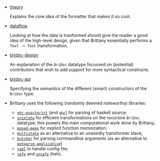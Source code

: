 - [theory](theory.md)

  Explains the core idea of the formatter that makes it so cool.

- [dataflow](dataflow.md)

  Looking at how the data is tranformed should give the reader a good
  idea of the high-level design, given that Brittany essentially
  performs a `Text -> Text` transformation.

- [bridoc-design](bridoc-design.md)

  An explanation of the `BriDoc` datatype focussed on (potential) contributors
  that wish to add support for more syntactical constructs.

- [bridoc-api](bridoc-api.md)

  Specifying the semantics of the different (smart) constructors of the
  `BriDoc` type.

- Brittany uses the following (randomly deemed noteworthy) libraries:

  - [`ghc-exactprint`](https://hackage.haskell.org/package/ghc-exactprint)
    (and [`ghc`](https://hackage.haskell.org/package/ghc)) for parsing of haskell source;
  - [`uniplate`](https://hackage.haskell.org/package/uniplate)
    for efficient transformations on the recursive `BriDoc` datatype;
    this powers the main computational work done by Brittany;
  - [`monad-memo`](https://hackage.haskell.org/package/monad-memo)
    for explicit function memoization;
  - [`multistate`](https://hackage.haskell.org/package/multistate)
    as an alternative to an unwieldly transformer stack;
  - [`butcher`](https://github.com/lspitzner/butcher)
    for parsing commandline arguments (as an alternative to
    [`optparse-applicative`](https://hackage.haskell.org/package/optparse-applicative))
  - [`yaml`](https://hackage.haskell.org/package/yaml)
    to handle config file;
  - [`safe`](https://hackage.haskell.org/package/safe)
    and
    [`unsafe`](https://hackage.haskell.org/package/unsafe)
    (heh).

